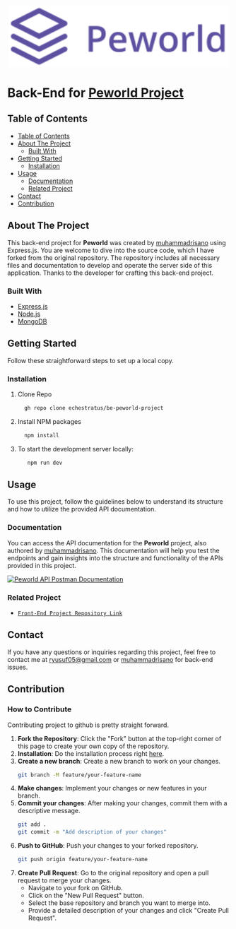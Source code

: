 <div align="center">
  <img src="https://github.com/echestratus/peworld-project/blob/main/src/assets/LandingPage/peworld-blue.svg" alt="Logo Peworld" width="500"/>
</div>

# Back-End for [Peworld Project](https://github.com/echestratus/peworld-project)

## Table of Contents

- [Table of Contents](#table-of-contents)
- [About The Project](#about-the-project)
  - [Built With](#built-with)
- [Getting Started](#getting-started)
  - [Installation](#installation)
- [Usage](#usage)
  - [Documentation](#documentation)
  - [Related Project](#project-related)
- [Contact](#contact)
- [Contribution](#contribution)

## About The Project

This back-end project for **Peworld** was created by [muhammadrisano](https://github.com/muhammadrisano) using Express.js. You are welcome to dive into the source code, which I have forked from the original repository. The repository includes all necessary files and documentation to develop and operate the server side of this application. Thanks to the developer for crafting this back-end project.

### Built With

- [Express.js](https://expressjs.com/)
- [Node.js](https://nodejs.org/en)
- [MongoDB](https://www.mongodb.com/)

## Getting Started

Follow these straightforward steps to set up a local copy.

### Installation

1. Clone Repo

   ```sh
     gh repo clone echestratus/be-peworld-project
   ```

2. Install NPM packages

   ```sh
     npm install
   ```

3. To start the development server locally:

   ```sh
      npm run dev
   ```

## Usage

To use this project, follow the guidelines below to understand its structure and how to utilize the provided API documentation.

### Documentation

You can access the API documentation for the **Peworld** project, also authored by [muhammadrisano](https://github.com/muhammadrisano). This documentation will help you test the endpoints and gain insights into the structure and functionality of the APIs provided in this project.

[![Peworld API Postman Documentation](https://run.pstmn.io/button.svg)](https://documenter.getpostman.com/view/7675329/2s9YysDhDY#d67edcdf-e1ef-468b-9877-2c3e930c82a9)

### Related Project

- [`Front-End Project Repository Link`](https://github.com/echestratus/peworld-project)

## Contact

If you have any questions or inquiries regarding this project, feel free to contact me at ryusuf05@gmail.com or [muhammadrisano](https://github.com/muhammadrisano) for back-end issues.

## Contribution
### How to Contribute

Contributing project to github is pretty straight forward.
1. **Fork the Repository**: Click the "Fork" button at the top-right corner of this page to create your own copy of the repository.
2. **Installation**: Do the installation process right [here](#installation).
3. **Create a new branch**: Create a new branch to work on your changes.
    ```sh
    git branch -M feature/your-feature-name
    ```
4. **Make changes**: Implement your changes or new features in your branch.
5. **Commit your changes**: After making your changes, commit them with a descriptive message.
   ```sh
   git add .
   git commit -m "Add description of your changes"
   ```
6. **Push to GitHub**: Push your changes to your forked repository.
   ```sh
   git push origin feature/your-feature-name
   ```
7. **Create Pull Request**: Go to the original repository and open a pull request to merge your changes.
    - Navigate to your fork on GitHub.
    - Click on the "New Pull Request" button.
    - Select the base repository and branch you want to merge into.
    - Provide a detailed description of your changes and click "Create Pull Request".
